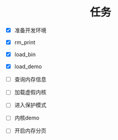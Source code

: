 # <h1 align="center">任务</h1>



* [x] 准备开发环境

* [x] rm_print
* [x] load_bin
* [x] load_demo

* [ ] 查询内存信息
* [ ] 加载虚假内核

* [ ] 进入保护模式
* [ ] 内核demo

* [ ] 开启内存分页